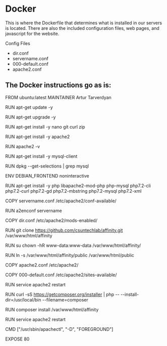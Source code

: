 # Docker

This is where the Dockerfile that determines what is installed in our servers is located.
There are also the included configuration files, web pages, and javascript for the website.

  Config Files
  - dir.conf
  - servername.conf
  - 000-default.conf
  - apache2.conf

## The Docker instructions go as is:

FROM ubuntu:latest
MAINTAINER Artur Tarverdyan

RUN apt-get update -y

RUN apt-get upgrade -y

RUN apt-get install -y nano git curl zip

RUN apt-get install -y apache2

RUN apache2 -v

RUN apt-get install -y mysql-client

RUN dpkg --get-selections | grep mysql

ENV DEBIAN_FRONTEND noninteractive

RUN apt-get install -y php libapache2-mod-php php-mysql php7.2-cli php7.2-curl php7.2-gd php7.2-mbstring php7.2-mysql php7.2-xml

COPY servername.conf /etc/apache2/conf-available/

RUN a2enconf servername

COPY dir.conf /etc/apache2/mods-enabled/

RUN git clone https://github.com/csuntechlab/affinity.git /var/www/html/affinity

RUN su chown -hR www-data:www-data /var/www/html/affinity/

RUN ln -s /var/www/html/affinity/public /var/www/html/public

COPY apache2.conf /etc/apache2/

COPY 000-default.conf /etc/apache2/sites-available/

RUN service apache2 restart

RUN curl -sS https://getcomposer.org/installer | php -- --install-dir=/usr/local/bin --filename=composer

RUN composer install /var/www/html/affinity

RUN service apache2 restart

CMD ["/usr/sbin/apachectl", "-D", "FOREGROUND"]

EXPOSE 80
